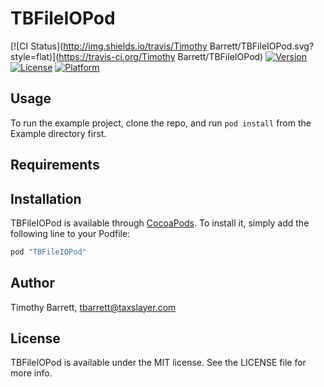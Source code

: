 # TBFileIOPod

[![CI Status](http://img.shields.io/travis/Timothy Barrett/TBFileIOPod.svg?style=flat)](https://travis-ci.org/Timothy Barrett/TBFileIOPod)
[![Version](https://img.shields.io/cocoapods/v/TBFileIOPod.svg?style=flat)](http://cocoapods.org/pods/TBFileIOPod)
[![License](https://img.shields.io/cocoapods/l/TBFileIOPod.svg?style=flat)](http://cocoapods.org/pods/TBFileIOPod)
[![Platform](https://img.shields.io/cocoapods/p/TBFileIOPod.svg?style=flat)](http://cocoapods.org/pods/TBFileIOPod)

## Usage

To run the example project, clone the repo, and run `pod install` from the Example directory first.

## Requirements

## Installation

TBFileIOPod is available through [CocoaPods](http://cocoapods.org). To install
it, simply add the following line to your Podfile:

```ruby
pod "TBFileIOPod"
```

## Author

Timothy Barrett, tbarrett@taxslayer.com

## License

TBFileIOPod is available under the MIT license. See the LICENSE file for more info.
